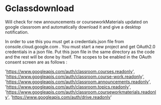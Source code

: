 # Gclassdownload
Will check for new announcements or courseworkMaterials updated on google classroom and automatically download it and give a desktop notification.


In order to use this you must get a credentials.json file from console.cloud.google.com . You must start a new project and get OAuth2.0 credentials in a json file. Put this 
json file in the same directory as the code and the rest will be done by itself. The scopes to be enabled in the OAuth consent screen are as follows :

'https://www.googleapis.com/auth/classroom.courses.readonly',
'https://www.googleapis.com/auth/classroom.course-work.readonly',
'https://www.googleapis.com/auth/classroom.announcements.readonly',
'https://www.googleapis.com/auth/classroom.topics.readonly',
'https://www.googleapis.com/auth/classroom.courseworkmaterials.readonly',
'https://www.googleapis.com/auth/drive.readonly'

